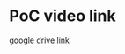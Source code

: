 # PoC video link
[google drive link](https://drive.google.com/drive/folders/14tbgaeaXlMFAxSyvZhl_S0HUeh0_nmg_?usp=sharing)
